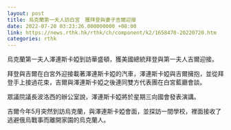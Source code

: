 ```yaml
---
layout: post
title: 烏克蘭第一夫人訪白宮　獲拜登與妻子吉爾迎接
date: 2022-07-20 03:23:26.000000000 +08:00
link: https://news.rthk.hk/rthk/ch/component/k2/1658470-20220720.htm
categories: rthk
---
```


烏克蘭第一夫人澤連斯卡婭到訪華盛頓，獲美國總統拜登與第一夫人吉爾迎接。

拜登與吉爾在白宮外迎接載著澤連斯卡婭的汽車，澤連斯卡婭與吉爾擁抱，並從拜登手上接過花束，吉爾與澤連斯卡婭之後連同雙方代表團在白宮藍廳會談。

眾議院議長波洛西的辦公室說，澤連斯卡婭將於星期三向國會發表演講。

吉爾今年5月突然到訪烏克蘭，與澤連斯卡婭會面，並探訪一間學校，裡面接收了逃避俄烏戰事而離開家園的烏克蘭人。
